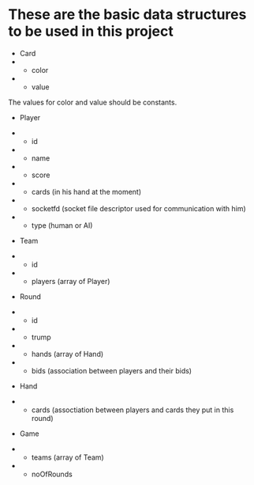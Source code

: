 These are the basic data structures to be used in this project
=======

* Card
* * color
* * value

The values for color and value should be constants.

* Player
* * id
* * name
* * score
* * cards (in his hand at the moment)
* * socketfd (socket file descriptor used for communication with him)
* * type (human or AI)

* Team
* * id
* * players (array of Player)

* Round
* * id
* * trump
* * hands (array of Hand)
* * bids (association between players and their bids)

* Hand
* * cards (assoctiation between players and cards they put in this round)

* Game
* * teams (array of Team)
* * noOfRounds

